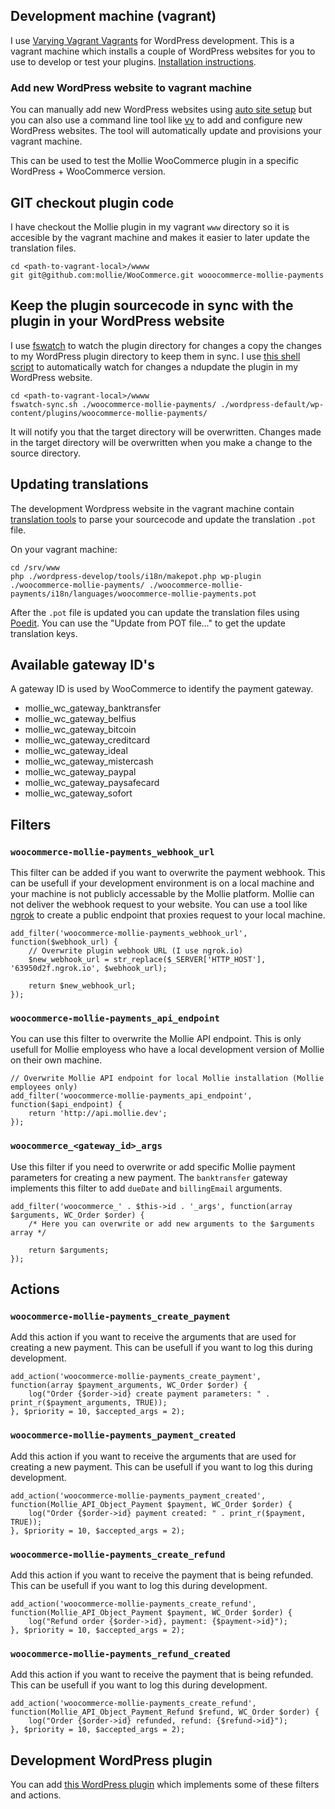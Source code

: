 ## Development machine (vagrant)

I use [Varying Vagrant Vagrants](https://github.com/Varying-Vagrant-Vagrants/VVV) for WordPress development. This is a vagrant machine which installs a couple of WordPress websites for you to use to develop or test your plugins. [Installation instructions](https://github.com/Varying-Vagrant-Vagrants/VVV#the-first-vagrant-up).

### Add new WordPress website to vagrant machine

You can manually add new WordPress websites using [auto site setup](https://github.com/varying-vagrant-vagrants/vvv/wiki/Auto-site-Setup) but you can also use a command line tool like [vv](https://github.com/bradp/vv) to add and configure new WordPress websites. The tool will automatically update and provisions your vagrant machine.

This can be used to test the Mollie WooCommerce plugin in a specific WordPress + WooCommerce version.

## GIT checkout plugin code

I have checkout the Mollie plugin in my vagrant `www` directory so it is accesible by the vagrant machine and makes it easier to later update the translation files.

```
cd <path-to-vagrant-local>/wwww
git git@github.com:mollie/WooCommerce.git wooocommerce-mollie-payments
```

## Keep the plugin sourcecode in sync with the plugin in your WordPress website

I use [fswatch](https://github.com/emcrisostomo/fswatch) to watch the plugin directory for changes a copy the changes to my WordPress plugin directory to keep them in sync. I use [this shell script](https://github.com/mollie/WooCommerce/tree/master/development/fswatch-sync.sh) to automatically watch for changes a ndupdate the plugin in my WordPress website.

```
cd <path-to-vagrant-local>/wwww
fswatch-sync.sh ./woocommerce-mollie-payments/ ./wordpress-default/wp-content/plugins/woocommerce-mollie-payments/
```

It will notify you that the target directory will be overwritten. Changes made in the target directory will be overwritten when you make a change to the source directory.

## Updating translations

The development Wordpress website in the vagrant machine contain [translation tools](https://codex.wordpress.org/I18n_for_WordPress_Developers#Using_the_i18n_tools) to parse your sourcecode and update the translation `.pot` file.

On your vagrant machine:

```
cd /srv/www
php ./wordpress-develop/tools/i18n/makepot.php wp-plugin ./woocommerce-mollie-payments/ ./woocommerce-mollie-payments/i18n/languages/woocommerce-mollie-payments.pot
```

After the `.pot` file is updated you can update the translation files using [Poedit](https://poedit.net/). You can use the "Update from POT file..." to get the update translation keys.

## Available gateway ID's

A gateway ID is used by WooCommerce to identify the payment gateway.

* mollie_wc_gateway_banktransfer
* mollie_wc_gateway_belfius
* mollie_wc_gateway_bitcoin
* mollie_wc_gateway_creditcard
* mollie_wc_gateway_ideal
* mollie_wc_gateway_mistercash
* mollie_wc_gateway_paypal
* mollie_wc_gateway_paysafecard
* mollie_wc_gateway_sofort

## Filters

### `woocommerce-mollie-payments_webhook_url`
This filter can be added if you want to overwrite the payment webhook. This can be usefull if your development environment is on a local machine and your machine is not publicly accessable by the Mollie platform. Mollie can not deliver the webhook request to your website. You can use a tool like [ngrok](https://ngrok.com/) to create a public endpoint that proxies request to your local machine.

```
add_filter('woocommerce-mollie-payments_webhook_url', function($webhook_url) {
    // Overwrite plugin webhook URL (I use ngrok.io)
    $new_webhook_url = str_replace($_SERVER['HTTP_HOST'], '63950d2f.ngrok.io', $webhook_url);

    return $new_webhook_url;
});
```

### `woocommerce-mollie-payments_api_endpoint`
You can use this filter to overwrite the Mollie API endpoint. This is only usefull for Mollie employess who have a local development version of Mollie on their own machine.

```
// Overwrite Mollie API endpoint for local Mollie installation (Mollie employees only)
add_filter('woocommerce-mollie-payments_api_endpoint', function($api_endpoint) {
    return 'http://api.mollie.dev';
});
```

### `woocommerce_<gateway_id>_args`
Use this filter if you need to overwrite or add specific Mollie payment parameters for creating a new payment. The `banktransfer` gateway implements this filter to add `dueDate` and `billingEmail` arguments.

```
add_filter('woocommerce_' . $this->id . '_args', function(array $arguments, WC_Order $order) {
	/* Here you can overwrite or add new arguments to the $arguments array */
	
	return $arguments;
});
```

## Actions

### `woocommerce-mollie-payments_create_payment`
Add this action if you want to receive the arguments that are used for creating a new payment. This can be usefull if you want to log this during development.

```
add_action('woocommerce-mollie-payments_create_payment', function(array $payment_arguments, WC_Order $order) {
	log("Order {$order->id} create payment parameters: " . print_r($payment_arguments, TRUE));
}, $priority = 10, $accepted_args = 2);
```

### `woocommerce-mollie-payments_payment_created`
Add this action if you want to receive the arguments that are used for creating a new payment. This can be usefull if you want to log this during development.

```
add_action('woocommerce-mollie-payments_payment_created', function(Mollie_API_Object_Payment $payment, WC_Order $order) {
    log("Order {$order->id} payment created: " . print_r($payment, TRUE));
}, $priority = 10, $accepted_args = 2);
```

### `woocommerce-mollie-payments_create_refund`
Add this action if you want to receive the payment that is being refunded. This can be usefull if you want to log this during development.

```
add_action('woocommerce-mollie-payments_create_refund', function(Mollie_API_Object_Payment $payment, WC_Order $order) {
	log("Refund order {$order->id}, payment: {$payment->id}");
}, $priority = 10, $accepted_args = 2);
```

### `woocommerce-mollie-payments_refund_created`
Add this action if you want to receive the payment that is being refunded. This can be usefull if you want to log this during development.

```
add_action('woocommerce-mollie-payments_create_refund', function(Mollie_API_Object_Payment_Refund $refund, WC_Order $order) {
	log("Order {$order->id} refunded, refund: {$refund->id}");
}, $priority = 10, $accepted_args = 2);
```

## Development WordPress plugin

You can add [this WordPress plugin](https://github.com/lvgunst/woocommerce-mollie-payments-development) which implements some of these filters and actions.
